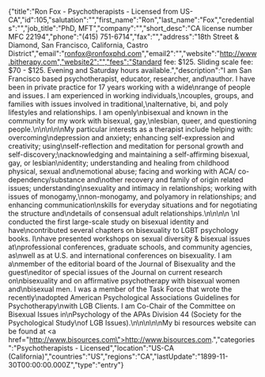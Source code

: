 {"title":"Ron Fox - Psychotherapists - Licensed from US-CA","id":105,"salutation":"","first_name":"Ron","last_name":"Fox","credentials":"","job_title":"PhD, MFT","company":"","short_desc":"CA license number MFC 22194","phone":"(415) 751-6714","fax":"","address":"18th Street & Diamond, San Francisco, California, Castro District","email":"ronfox@ronfoxphd.com","email2":"","website":"http://www.bitherapy.com","website2":"","fees":"Standard fee: $125.  Sliding scale fee: $70 - $125. Evening and Saturday hours available.","description":"I am San Francisco based psychotherapist, educator, researcher, and\nauthor. I have been in private practice for 17 years working with a wide\nrange of people and issues. I am experienced in working individuals,\ncouples, groups, and families with issues involved in traditional,\nalternative, bi, and poly lifestyles and relationships. I am openly\nbisexual and known in the community for my work with bisexual, gay,\nlesbian, queer, and questioning people.\n\n\n\n\nMy particular interests as a therapist include helping with: overcoming\ndepression and anxiety; enhancing self-expression and creativity; using\nself-reflection and meditation for personal growth and self-discovery;\nacknowledging and maintaining a self-affirming bisexual, gay, or lesbian\nidentity; understanding and healing from childhood physical, sexual and\nemotional abuse; facing and working with ACA/ co-dependency/substance and\nother recovery and family of origin related issues; understanding\nsexuality and intimacy in relationships; working with issues of monogamy,\nnon-monogamy, and polyamory in relationships; and enhancing communication\nskills for everyday situations and for negotiating the structure and\ndetails of consensual adult relationships.\n\n\n\n   \nI conducted the first large-scale study on bisexual identity and have\ncontributed several chapters on bisexuality to LGBT psychology books. I\nhave presented workshops on sexual diversity & bisexual issues at\nprofessional conferences, graduate schools, and community agencies, as\nwell as at U.S. and international conferences on bisexuality. I am a\nmember of the editorial board of the Journal of Bisexuality and the guest\neditor of special issues of the Journal on current research on\nbisexuality and on affirmative psychotherapy with bisexual women and\nbisexual men. I was a member of the Task Force that wrote the recently\nadopted American Psychological Associations Guidelines for Psychotherapy\nwith LGB Clients. I am Co-Chair of the Committee on Bisexual Issues in\nPsychology of the APAs Division 44 (Society for the Psychological Study\nof LGB Issues).\n\n\n\n\nMy bi resources website can be found at <a href=\"http://www.bisources.com\">http://www.bisources.com</a>.","categories":"Psychotherapists - Licensed","location":"US-CA (California)","countries":"US","regions":"CA","lastUpdate":"1899-11-30T00:00:00.000Z","type":"entry"}
